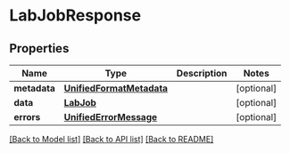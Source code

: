 # LabJobResponse

## Properties
Name | Type | Description | Notes
------------ | ------------- | ------------- | -------------
**metadata** | [**UnifiedFormatMetadata**](UnifiedFormatMetadata.md) |  | [optional] 
**data** | [**LabJob**](LabJob.md) |  | [optional] 
**errors** | [**UnifiedErrorMessage**](UnifiedErrorMessage.md) |  | [optional] 

[[Back to Model list]](../README.md#documentation-for-models) [[Back to API list]](../README.md#documentation-for-api-endpoints) [[Back to README]](../README.md)


